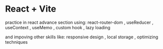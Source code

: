 # React + Vite

practice in react advance section 
using: react-router-dom , useReducer , useContext , useMemo , custom hook , lazy loading

and impoving other skills like: responsive design , local storage , optimizing techniques 
